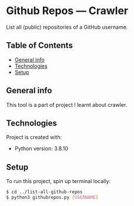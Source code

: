 # Github Repos ― Crawler
List all (public) repositories of a GitHub username.


## Table of Contents
* [General info](#general-info)
* [Technologies](#technologies)
* [Setup](#setup)

## General info
This tool is a part of project I learnt about crawler.

## Technologies
Project is created with:
* Python version: 3.8.10

## Setup
To run this project, spin up terminal locally:
```sh
$ cd ../list-all-github-repos
$ python3 githubrepos.py [USERNAME]
```
